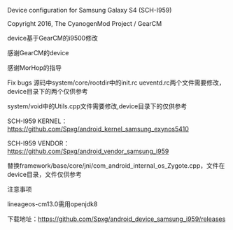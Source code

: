 Device configuration for Samsung Galaxy S4 (SCH-I959)

Copyright 2016, The CyanogenMod Project / GearCM

device基于GearCM的i9500修改

感谢GearCM的device

感谢MorHop的指导

Fix bugs
源码中system/core/rootdir中的init.rc ueventd.rc两个文件需要修改，device目录下的两个仅供参考

system/void中的Utils.cpp文件需要修改,device目录下的仅供参考

SCH-I959 KERNEL：https://github.com/Spxg/android_kernel_samsung_exynos5410

SCH-I959 VENDOR：https://github.com/Spxg/android_vendor_samsung_i959

替换framework/base/core/jni/com_android_internal_os_Zygote.cpp，文件在device目录，文件仅供参考

注意事项

lineageos-cm13.0需用openjdk8

下载地址：https://github.com/Spxg/android_device_samsung_i959/releases
